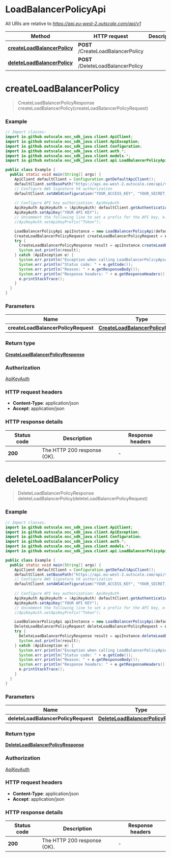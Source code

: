 # LoadBalancerPolicyApi

All URIs are relative to *https://api.eu-west-2.outscale.com/api/v1*

| Method | HTTP request | Description |
|------------- | ------------- | -------------|
| [**createLoadBalancerPolicy**](LoadBalancerPolicyApi.md#createLoadBalancerPolicy) | **POST** /CreateLoadBalancerPolicy |  |
| [**deleteLoadBalancerPolicy**](LoadBalancerPolicyApi.md#deleteLoadBalancerPolicy) | **POST** /DeleteLoadBalancerPolicy |  |


<a name="createLoadBalancerPolicy"></a>
# **createLoadBalancerPolicy**
> CreateLoadBalancerPolicyResponse createLoadBalancerPolicy(createLoadBalancerPolicyRequest)



### Example
```java
// Import classes:
import io.github.outscale.osc_sdk_java.client.ApiClient;
import io.github.outscale.osc_sdk_java.client.ApiException;
import io.github.outscale.osc_sdk_java.client.Configuration;
import io.github.outscale.osc_sdk_java.client.auth.*;
import io.github.outscale.osc_sdk_java.client.models.*;
import io.github.outscale.osc_sdk_java.client.api.LoadBalancerPolicyApi;

public class Example {
  public static void main(String[] args) {
    ApiClient defaultClient = Configuration.getDefaultApiClient();
    defaultClient.setBasePath("https://api.eu-west-2.outscale.com/api/v1");
    // Configure AWS Signature V4 authorization
    defaultClient.setAWS4Configuration("YOUR_ACCESS_KEY", "YOUR_SECRET_KEY", "REGION", "SERVICE")
    
    // Configure API key authorization: ApiKeyAuth
    ApiKeyAuth ApiKeyAuth = (ApiKeyAuth) defaultClient.getAuthentication("ApiKeyAuth");
    ApiKeyAuth.setApiKey("YOUR API KEY");
    // Uncomment the following line to set a prefix for the API key, e.g. "Token" (defaults to null)
    //ApiKeyAuth.setApiKeyPrefix("Token");

    LoadBalancerPolicyApi apiInstance = new LoadBalancerPolicyApi(defaultClient);
    CreateLoadBalancerPolicyRequest createLoadBalancerPolicyRequest = new CreateLoadBalancerPolicyRequest(); // CreateLoadBalancerPolicyRequest | 
    try {
      CreateLoadBalancerPolicyResponse result = apiInstance.createLoadBalancerPolicy(createLoadBalancerPolicyRequest);
      System.out.println(result);
    } catch (ApiException e) {
      System.err.println("Exception when calling LoadBalancerPolicyApi#createLoadBalancerPolicy");
      System.err.println("Status code: " + e.getCode());
      System.err.println("Reason: " + e.getResponseBody());
      System.err.println("Response headers: " + e.getResponseHeaders());
      e.printStackTrace();
    }
  }
}
```

### Parameters

| Name | Type | Description  | Notes |
|------------- | ------------- | ------------- | -------------|
| **createLoadBalancerPolicyRequest** | [**CreateLoadBalancerPolicyRequest**](CreateLoadBalancerPolicyRequest.md)|  | [optional] |

### Return type

[**CreateLoadBalancerPolicyResponse**](CreateLoadBalancerPolicyResponse.md)

### Authorization

[ApiKeyAuth](../README.md#ApiKeyAuth)

### HTTP request headers

 - **Content-Type**: application/json
 - **Accept**: application/json

### HTTP response details
| Status code | Description | Response headers |
|-------------|-------------|------------------|
| **200** | The HTTP 200 response (OK). |  -  |

<a name="deleteLoadBalancerPolicy"></a>
# **deleteLoadBalancerPolicy**
> DeleteLoadBalancerPolicyResponse deleteLoadBalancerPolicy(deleteLoadBalancerPolicyRequest)



### Example
```java
// Import classes:
import io.github.outscale.osc_sdk_java.client.ApiClient;
import io.github.outscale.osc_sdk_java.client.ApiException;
import io.github.outscale.osc_sdk_java.client.Configuration;
import io.github.outscale.osc_sdk_java.client.auth.*;
import io.github.outscale.osc_sdk_java.client.models.*;
import io.github.outscale.osc_sdk_java.client.api.LoadBalancerPolicyApi;

public class Example {
  public static void main(String[] args) {
    ApiClient defaultClient = Configuration.getDefaultApiClient();
    defaultClient.setBasePath("https://api.eu-west-2.outscale.com/api/v1");
    // Configure AWS Signature V4 authorization
    defaultClient.setAWS4Configuration("YOUR_ACCESS_KEY", "YOUR_SECRET_KEY", "REGION", "SERVICE")
    
    // Configure API key authorization: ApiKeyAuth
    ApiKeyAuth ApiKeyAuth = (ApiKeyAuth) defaultClient.getAuthentication("ApiKeyAuth");
    ApiKeyAuth.setApiKey("YOUR API KEY");
    // Uncomment the following line to set a prefix for the API key, e.g. "Token" (defaults to null)
    //ApiKeyAuth.setApiKeyPrefix("Token");

    LoadBalancerPolicyApi apiInstance = new LoadBalancerPolicyApi(defaultClient);
    DeleteLoadBalancerPolicyRequest deleteLoadBalancerPolicyRequest = new DeleteLoadBalancerPolicyRequest(); // DeleteLoadBalancerPolicyRequest | 
    try {
      DeleteLoadBalancerPolicyResponse result = apiInstance.deleteLoadBalancerPolicy(deleteLoadBalancerPolicyRequest);
      System.out.println(result);
    } catch (ApiException e) {
      System.err.println("Exception when calling LoadBalancerPolicyApi#deleteLoadBalancerPolicy");
      System.err.println("Status code: " + e.getCode());
      System.err.println("Reason: " + e.getResponseBody());
      System.err.println("Response headers: " + e.getResponseHeaders());
      e.printStackTrace();
    }
  }
}
```

### Parameters

| Name | Type | Description  | Notes |
|------------- | ------------- | ------------- | -------------|
| **deleteLoadBalancerPolicyRequest** | [**DeleteLoadBalancerPolicyRequest**](DeleteLoadBalancerPolicyRequest.md)|  | [optional] |

### Return type

[**DeleteLoadBalancerPolicyResponse**](DeleteLoadBalancerPolicyResponse.md)

### Authorization

[ApiKeyAuth](../README.md#ApiKeyAuth)

### HTTP request headers

 - **Content-Type**: application/json
 - **Accept**: application/json

### HTTP response details
| Status code | Description | Response headers |
|-------------|-------------|------------------|
| **200** | The HTTP 200 response (OK). |  -  |

